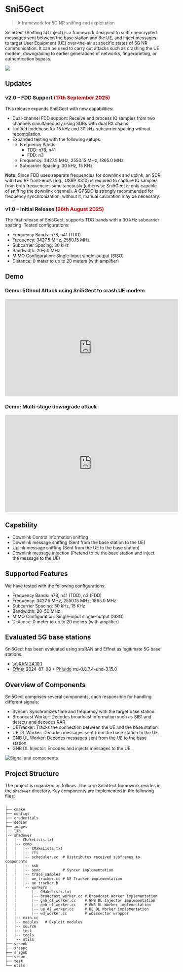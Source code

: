 # Sni5Gect
> A framework for 5G NR sniffing and exploitation

Sni5Gect (Sniffing 5G Inject) is a framework designed to sniff unencrypted messages sent between the base station and the UE, and inject messages to target User Equipment (UE) over-the-air at specific states of 5G NR communication. It can be used to carry out attacks such as crashing the UE modem, downgrading to earlier generations of networks, fingerprinting, or authentication bypass.

<img src="https://raw.githubusercontent.com/asset-group/Sni5Gect-5GNR-sniffing-and-exploitation/main/images/sni5gect-overview.png">

## Updates

### v2.0 – FDD Support <span aria-hidden="true" style="color:#CB0000;">(17th September 2025)</span>
This release expands Sni5Gect with new capabilities:
- Dual-channel FDD support: Receive and process IQ samples from two channels simultaneously using SDRs with dual RX chains.
- Unified codebase for 15 kHz and 30 kHz subcarrier spacing without recompilation.
- Expanded testing with the following setups:
    - Frequency Bands: 
        - TDD: n78, n41
        - FDD: n3
    - Frequency: 3427.5 MHz, 2550.15 MHz, 1865.0 MHz
    - Subcarrier Spacing: 30 kHz, 15 KHz

**Note:**
Since FDD uses separate frequencies for downlink and uplink, an SDR with two RF front-ends (e.g., USRP X310) is required to capture IQ samples from both frequencies simultaneously (otherwise Sni5Gect is only capable of sniffing the downlink channel). A GPSDO is strongly recommended for frequency synchronization; without it, manual calibration may be necessary.

### v1.0 – Initial Release <span aria-hidden="true" style="color:#CB0000;">(26th August 2025)</span>
The first release of Sni5Gect, supports TDD bands with a 30 kHz subcarrier spacing.
Tested configurations:
- Frequency Bands: n78, n41 (TDD)
- Frequency: 3427.5 MHz, 2550.15 MHz
- Subcarrier Spacing: 30 kHz
- Bandwidth: 20–50 MHz
- MIMO Configuration: Single-input single-output (SISO)
- Distance: 0 meter to up to 20 meters (with amplifier)

## Demo
### Demo: 5Ghoul Attack using Sni5Gect to crash UE modem
<iframe width="560" height="315" src="https://www.youtube.com/embed/CE006JIHzDM?si=wm-kJye5DzXSURsw" title="YouTube video player" frameborder="0" allow="accelerometer; autoplay; clipboard-write; encrypted-media; gyroscope; picture-in-picture; web-share" referrerpolicy="strict-origin-when-cross-origin" allowfullscreen></iframe>

### Demo: Multi-stage downgrade attack
<iframe width="560" height="315" src="https://www.youtube.com/embed/uDnHd02NT38?si=hcr8ygny6HBHSR01" title="YouTube video player" frameborder="0" allow="accelerometer; autoplay; clipboard-write; encrypted-media; gyroscope; picture-in-picture; web-share" referrerpolicy="strict-origin-when-cross-origin" allowfullscreen></iframe>

## Capability
- Downlink Control Information sniffing
- Downlink message sniffing (Sent from the base station to the UE)
- Uplink message sniffing (Sent from the UE to the base station)
- Downlink message injection (Pretend to be the base station and inject the message to the UE)

## Supported Features
We have tested with the following configurations:
- Frequency Bands: n78, n41 (TDD), n3 (FDD)
- Frequency: 3427.5 MHz, 2550.15 MHz, 1865.0 MHz
- Subcarrier Spacing: 30 kHz, 15 KHz
- Bandwidth: 20–50 MHz
- MIMO Configuration: Single-input single-output (SISO)
- Distance: 0 meter to up to 20 meters (with amplifier)

## Evaluated 5G base stations
Sni5Gect has been evaluated using srsRAN and Effnet as legitimate 5G base stations.
- [srsRAN 24.10.1](https://github.com/srsran/srsRAN_Project/releases/tag/release_24_10_1)
- [Effnet](https://www.effnet.com/) 2024-07-08 + [Phluido](https://www.phluido.net/) rru-0.8.7.4-uhd-3.15.0

## Overview of Components
Sni5Gect comprises several components, each responsible for handling different signals:
- Syncer: Synchronizes time and frequency with the target base station.
- Broadcast Worker: Decodes broadcast information such as SIB1 and detects and decodes RAR.
- UETracker: Tracks the connection between the UE and the base station.
- UE DL Worker: Decodes messages sent from the base station to the UE.
- GNB UL Worker: Decodes messages sent from the UE to the base station.
- GNB DL Injector: Encodes and injects messages to the UE.

![Signal and components](https://raw.githubusercontent.com/asset-group/Sni5Gect-5GNR-sniffing-and-exploitation/main/images/signal_components_match.svg)

## Project Structure
The project is organized as follows. The core Sni5Gect framework resides in the `shadower` directory. Key components are implemented in the following files:
```
.
├── cmake
├── configs
├── credentials
├── debian
├── images
├── lib
|-- shadower
|   |-- CMakeLists.txt
|   |-- comp
|   |   |-- CMakeLists.txt
|   |   |-- fft
|   |   |-- scheduler.cc  # Distributes received subframes to components
|   |   |-- ssb
|   |   |-- sync          # Syncer implementation
|   |   |-- trace_samples
|   |   |-- ue_tracker.cc # UE Tracker implementation
|   |   |-- ue_tracker.h
|   |   `-- workers
|   |       |-- CMakeLists.txt
|   |       |-- broadcast_worker.cc # Broadcast Worker implementation
|   |       |-- gnb_dl_worker.cc    # GNB DL Injector implementation
|   |       |-- gnb_ul_worker.cc    # GNB UL Worker implementation
|   |       |-- ue_dl_worker.cc     # UE DL Worker implementation
|   |       |-- wd_worker.cc        # wDissector wrapper
|   |-- main.cc
|   |-- modules   # Exploit modules
|   |-- source
|   |-- test
|   |-- tools
|   `-- utils
├── srsenb
├── srsepc
├── srsgnb
├── srsue
├── test
└── utils
```
